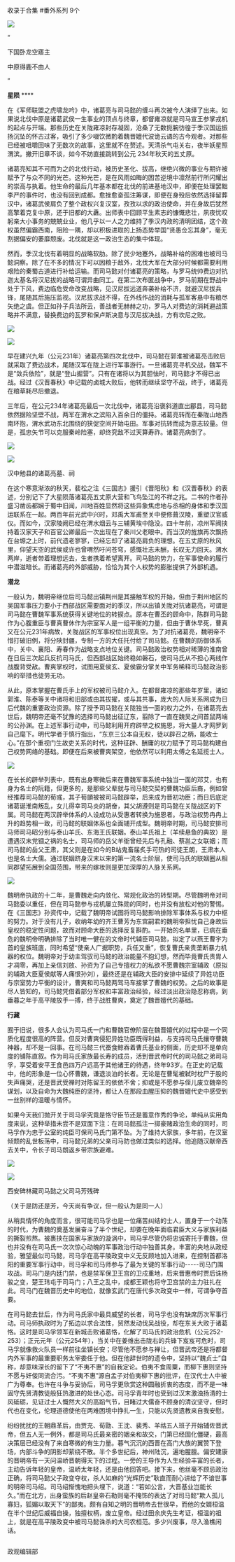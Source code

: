 

收录于合集 #番外系列 9个

<img src='/images/608/2.png' width='auto' />

“

下国卧龙空寤主

中原得鹿不由人

”

  

**星陨** ****

  

在《军师联盟之虎啸龙吟》中，诸葛亮与司马懿的缠斗再次被今人演绎了出来。如果说北伐中原是诸葛武侯一生事业的顶点与终章，都督雍凉就是司马宣王参掌戎机的起点与开端。那些历史在关陇雍凉封存凝固，沧桑了无数扼腕彷徨于季汉国运振扬沉坠的怀古过客，吸引了多少啜饮微酌着魏晋嬗代波诡云谲的古今观者。对那些已经被咀嚼回味了无数次的故事，这里就不在赘述。天清杀气屯关右，夜半妖星照渭滨。撇开旧章不谈，如今不妨直接跳转到公元
234年秋天的五丈原。

  

诸葛亮知其不可而为之的北伐行动，被历史圣化、拔高，继绝兴微的事业与期许被赋予了与众不同的光芒。这种光芒，是在风雨如晦的困苦逆境中凛然前行所闪耀出的崇高与执着。他生命的最后几年基本都在北伐的前进基地汉中，即便在处理罢黜李严的事件时，也没有回到成都。愈挫愈奋孤注筹谋，即便在身殁后依然选择留葬汉中，诸葛武侯肩负了整个政权兴复汉室，孜孜以求的政治使命，并在身故后犹然高擎着克复中原，还于旧都的大纛。出师表中回顾平生素志的慷慨悲壮，夙夜忧叹躬亲大小事务的兢兢业业，他几乎以一人之力维持了季汉内政的清明团结，这个政权虽然偏霸西南，阻险一隅，却以积极进取的上扬态势举国“贤愚佥忘其身”，毫无割据偏安的萎靡颓废。北伐就是这一政治生态的集中体现。

  

然而，季汉北伐有着明显的战略软肋。除了民少地蹇外，战略补给的困难也被司马懿洞察。除了在不多的情况下可以因粮于敌外，北伐大军在大部分时候都需要利用艰险的秦蜀古道进行补给运输。而司马懿对付诸葛亮的策略，与罗马统帅费边对抗迦太基名将汉尼拔的战略可谓异曲同工。在第二次布匿战争中，罗马前期在野战中处于下风，费边临危受命改变战略，见汉尼拔远道奔袭补给不济，就避汉尼拔兵锋，尾随其后施压监视。汉尼拔求战不得，在外线作战的消耗与孤军客悬中有粮尽矢绝之虞。但正如孙子兵法所云，善战者无赫赫之功，罗马人对费边的消耗避战策略并不满意，替换费边的瓦罗和保卢斯决意与汉尼拔决战，方有坎尼之败。

  

![](/images/608/3.jpeg)

![](/images/608/4.jpeg)

  

早在建兴九年（公元231年）诸葛亮第四次北伐中，司马懿在郭淮被诸葛亮击败后就采取了费边战术，尾随汉军在陇上进行军事游行。一旦诸葛亮寻机交战，魏军不是“敛兵依险”，就是“登山掘营”。只有在诸将以为其胆怯时，司马懿才不得已出战。经过《汉晋春秋》中记载的卤城大败后，他转而继续坚守不战，终于，诸葛亮在粮草耗尽后撤退。

  

三年后，在公元234年诸葛亮最后一次北伐中，诸葛亮沿褒斜道直出郿县，司马懿依然据险坚壁不战，两军在渭水之滨陷入百余日的僵持。诸葛亮转而在秦陇山地西南环抱，渭水武功东北围绕的狭促空间开始屯田。军事对抗转而成为意志较量。但是，孤忠矢节可以克服秦岭险塞，却终究敌不过天算寿祚。诸葛亮病倒了。

  

![](/images/608/5.jpeg)

![](/images/608/6.jpeg)

汉中勉县的诸葛亮墓、祠

  

在这个寒意渐浓的秋天，裴松之注《三国志》援引《晋阳秋》和《汉晋春秋》的表述，分别记下了大星陨落诸葛亮五丈原大营和飞鸟坠江的不祥之兆。二书的作者孙盛习凿齿都娴于蜀中旧闻，川地百姓显然将这些异象焦虑地与丞相的身体和季汉国运联系在一起。两百年前光武中兴时，邓禹大军甫至关中便修葺汉陵，重塑汉官威仪。而如今，汉家陵阙已经在渭水烟云与三辅黄埃中隐没。四十年前，凉州军阀挟持着汉家天子和百官公卿最后一次出现在了秦川父老眼中。而当汉的旌旗再次飘扬在台塬之上时，前代遗老寥寥，已经忘却了诸葛亮肩负的理想。在五丈原的秋风里，仰望天空的武侯或许也曾喟然吁问苍穹，感慨壮志未酬，长叹无力回天。渭水两岸，逝者带着理想远去，生者携着希望离开。司马懿的势力，在军事使命的履行中潜滋暗长。而诸葛亮的外部威胁，恰恰为其个人权势的膨胀提供了外部机遇。

  

 **潜龙**

  

一般认为，魏明帝继位后司马懿出镇荆州是其接触军权的开始，但由于荆州地区的吴国军事压力要小于西部战区需要面对的季汉，所以出镇关陇对抗诸葛亮，可谓是司马懿在曹魏军事系统获得关键地位的转捩点。原本在曹丕的顾命中，陈群司马懿作为心腹重臣与曹真曹休作为宗室军人是一组平衡的力量，但由于曹休早死，曹真又在公元231年病故，关陇战区的军事权位出现真空。为了对抗诸葛亮，魏明帝不惜打破旧例，将分陕封疆，专制一方的大任托付给了司马懿。在曹魏的防御体系中，关中、襄阳、寿春作为战略支点地位关键。司马懿政治权势相对稀薄的淮南曾在日后三次起兵反抗司马氏，但西部战区始终稳如磐石，使司马氏从不担心两线作战腹背受敌。曹爽掌权时，试图用夏侯玄、夏侯霸分掌关中军务稀释司马懿政治影响的举措也徒劳无功。

  

从此，原本掌握在曹氏手上的军权被司马懿介入。在都督雍凉的那些年岁里，诸如郭淮、陈泰等关中诸将和旧部或由其拔擢，或与其共事，庞大的人际关系网成为日后代魏的重要政治资源。除了授予司马懿在关陇独当一面的权力之外，在诸葛亮去世后，魏明帝还毫不犹豫的选择司马懿出征辽东，翦除了一直在魏吴之间首鼠两端的公孙渊。在上述军事行动中，司马懿利用开府辟举之权施恩，将大量人才网罗到自己麾下。明代学者于慎行指出，“东京三公本自无权，徒以辟召之柄，能收士心。”在那个重视门生故吏关系的时代，这种征辟、酬庸的权力赋予了司马懿构建自己权势网络的基础。即便在后来被曹爽架空，他依然可以利用太傅之名延揽士人。

  

![](/images/608/7.jpeg)

  

在长长的辟举列表中，既有出身寒微后来在曹魏军事系统中独当一面的邓艾，也有身为名士的阮籍，但更多的，是那些父辈就与司马懿交契的曹魏功臣后裔，例如曾经推荐司马懿的荀彧，其子荀顗被被司马懿辟举，后来成为晋初功臣；而日后底定诸葛诞淮南叛乱，女儿得幸司马炎的胡奋，其父胡遵则是司马懿在关陇战区的下属。司马懿在两汉辟举体系的人设成功从受惠者转换为施恩者。与政治权势冉冉上升的趋势相一致，司马懿的联姻体系也全面铺开成型。魏明帝时期，司马懿安排司马师司马昭分别与泰山羊氏、东海王氏联姻。泰山羊氏祖上（羊续悬鱼的典故）是遭遇汉末党锢之祸的名士，司马师的岳父羊衜曾经先后与孔融、蔡邕之女联姻；而司马懿的岳父王肃，其父则是在如今的B站鬼畜届炙手可热的司徒王朗，王肃本人也是名士大儒。通过联姻跻身汉末以来的第一流名士阶层，使司马氏的联姻圈从相同郡望拓展到全国范围，带来的嫁妆则是更加深厚的人脉关系网。

  

![](/images/608/8.jpeg)

  

魏明帝执政的十二年，是曹魏走向内敛化、常规化政治的转型期。尽管魏明帝对司马懿委以重任，但在司马懿参与戎机屡立殊勋的同时，也并没有放松对他的警惕。在《三国志》孙资传中，记载了魏明帝试图将司马懿影响排除军事体系与权力中枢的努力。对于没有儿子，收纳年幼的齐王曹芳为东宫嗣君的魏明帝担忧自己身故后皇权的稳定性问题，故而对顾命大臣的选择反复斟酌。一开始的名单里，已病在垂危的魏明帝明确排除了当时唯一健在的文帝时代辅臣司马懿，拟定了以燕王曹宇为首的皇族班底，同时希望“使亲人广据职势，兵任又重”，恢复曹氏亲贵垄断暴力机器的权位。魏明帝对于幼主驾驭司马懿的政治能量不抱幻想，然而毕竟曹氏贵胄人才凋零，再加上亲信刘放、孙资为了自己专擅权力的私欲不愿曹魏宗室辅政（原拟的辅政大臣夏侯献等人痛恨孙刘），最终还是在辅政大臣的安排中延续了异姓功臣与宗室势力平衡的设计，曹爽和司马懿两驾马车接掌了曹魏的权势。之后的故事是尽人皆知的，司马懿凭借着部分军权和丰富政治经验，经过淡出政治隐忍称病，到垂暮之年于高平陵放手一搏，终于战胜曹爽，奠定了魏晋嬗代的基础。

  

 **行藏**

  

囿于旧说，很多人会认为司马氏一门和曹魏官僚阶层在魏晋嬗代的过程中是一个同质化程度很高的阵营。但反对曹爽侵犯异姓功臣既得利益，与支持司马氏攘夺曹魏神器，却不是一回事。在司马懿三代蚕食鲸吞着曹氏基业的侧面，历史却不是单向度的铺陈直叙。作为司马氏家族最长寿的成员，活到晋武帝时代的司马懿之弟司马孚，享受着安平王食邑四万户远高于其他诸王的待遇，终年93岁。在正史的记载中，他的形象是一位心怀曹魏，谦退淡泊的长者。无论是在曹髦被弑时枕尸于股的失声痛哭，还是晋武受禅时对陈留王的依依不舍；抑或是不愿参与侄儿废立魏帝的谋划，以及自命为大魏纯臣的坚持，都让人在那段血腥压抑的魏晋嬗代史中感受到一丝别样的温暖与情怀。

  

如果今天我们抛开关于司马孚究竟是恪守臣节还是蓄意作秀的争论，单纯从实用角度来说，这种举措未尝不是双面下注：在司马懿孤注一掷豪赌政治生命的同时，司马孚作为忠于公室的纯臣可保司马氏门第不坠。为了维持大家族，多年前，在汉室倾颓的乱世板荡中，司马懿兄弟的父亲司马防也做过类似的选择。他追随汉献帝西去关中，令长子司马朗返乡带宗族避难。

  

![](/images/608/9.jpeg)

![](/images/608/10.jpeg)

西安碑林藏司马懿之父司马芳残碑

（关于是防还是芳，今天尚有争议，但一般认为是同一人）

  

从稍具情怀的角度而言，很可能司马孚也是一位痛苦纠结的士人，置身于一个动荡的时代，为曹魏的奠基发展奋斗了半个世纪，却要在晚年面临君臣大义与家族利益的撕裂煎熬。被裹挟在国家与家族的漩涡中，司马孚尽管仍将忠诚寄托于曹魏，但也并没有在司马氏一次次惊心动魄的军事政治行动中独善其身。丰富的央地从政经验，雅望最似司马懿，司马孚在高平陵政变中义无反顾地加入进来，在控制首都洛阳的重要军事行动中，司马孚和司马师参与了最为关键的军事行动\-----司马门围攻战。司马门是内廷门禁，也是禁军保卫王宫的卫戍重地，后来晋惠帝时贾后诛杨骏之变，楚王玮屯于司马门；八王之乱中，成都王颖也将守卫宫禁的主力驻扎在此。司马门在魏晋历史中的地位，就像玄武门在唐代多次政变中一样，可谓争夺首要。

  

在司马懿去世后，作为司马氏家中最具威望的长者，司马孚也没有缺席历次军事行动。司马师执政时为了拓边以求合法性，贸然发动伐吴战役，却在东关大败于诸葛恪。这时是司马孚领军在新城击败诸葛恪，化解了司马氏的政治危机（公元252-253）；正元元年（公元254年），当关中在姜维出击陇右的兵锋下岌岌可危时，司马孚就像救火队员一样前往坐镇长安；尽管他不愿参与禅让，但晋武帝还是将都督内外军事的最重要职务太宰委任于他。但在他辞世时的遗令中，坚持以“魏贞士”自称，却意味深长的留下了“不夷不惠”的自我定论。伯夷不食周粟，而柳下惠则坚持不愿与奸佞同流合污。“不夷不惠”源自孟子对伯夷柳下惠的批评，在汉代士人中被广为尊奉。也许在斗争与妥协后，司马孚更欣赏这种圆融折衷的态度，而不是一味固守先贤清教徒般狂热激进的处世心态。司马孚青年时也受到过汉末激浊扬清的士风砥砺，见证过士人慨然大义的高蹈气节，目睹过大儒奋不顾身的清议坚守，但时代也在变化，伦理道德使他在两难困境中挣扎一生，只能以先贤遗教来自我安慰。

  

纷纷扰扰的王朝鼎革后，由贾充、荀勖、王沈、裴秀、羊祜五人班子开始辅佐晋武帝，但五人无一例外，都是司马氏最亲密的姻亲和故交，门第已经固化僵硬，最高决策层已经没有了来自寒微的有生力量。暮气沉沉的西晋在高门大族的翼赞下登场，内部斗争的阴影却萦绕不散。半个多世纪后，神州陆沉，遍地腥膻。偏安建康的晋明帝有一天问温峤晋朝得天下的过程。一旁的王导作为人生经验丰富的长者，主动告诉年轻的皇帝，温峤太年轻，还是由他回答吧。接下来，他丝毫不顾忌政治正确，将司马懿父子政变夺权，杀人如麻的“光辉历史”耿直而耐心讲给了不谙世事的明帝司马绍。司马绍惭愧地把头埋下，说道：“若如公言，大晋基业岂能长久。”而在北方，出身蛮族的后赵皇帝石勒则毫不掩饰的表达了对司马懿“欺人孤儿寡妇，狐媚以取天下”的鄙夷。颇有自知之明的晋明帝去世很早，而他的女婿桓温在半个世纪后威福自操，独擅权柄，废立皇帝。经过田余庆先生考证，桓温的祖上，就是在高平陵政变中被司马懿诛杀的大司农桓范。多少兴废事，尽入渔樵闲话。

  

![]()

政观编辑部

